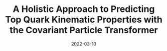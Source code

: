---
title: "A Holistic Approach to Predicting Top Quark Kinematic Properties with the Covariant Particle Transformer"
date: 2022-03-10
venue: arxiv:2203.05687
link: https://inspirehep.net/literature/2050044
inspire_id: 2050044
authors: Shikai Qiu, Shuo Han, Xiangyang Ju,  et al.
bibtex: '@article{Qiu:2022xvr,\n archiveprefix = {arXiv},\n author = {Qiu, Shikai and Han, Shuo and Ju, Xiangyang and Nachman, Benjamin and Wang, Haichen},\n eprint = {2203.05687},\n month = {3},\n primaryclass = {hep-ph},\n title = {{A Holistic Approach to Predicting Top Quark Kinematic Properties with the Covariant Particle Transformer}},\n year = {2022}\n}\n'
---